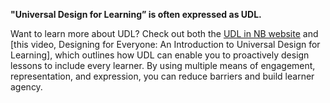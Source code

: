 **"Universal Design for Learning” is often expressed as UDL.**

Want to learn more about UDL? Check out both the [UDL in NB website](https://udl.nbed.ca/) and \[this video, Designing for Everyone: An Introduction to Universal Design for Learning], which outlines how UDL can enable you to proactively design lessons to include every learner. By using multiple means of engagement, representation, and expression, you can reduce barriers and build learner agency.
